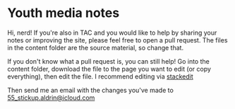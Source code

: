 # Youth media notes

Hi, nerd! If you're also in TAC and you would like to help by sharing your notes or improving the site, please feel free to open a pull request. The files in the content folder are the source material, so change that.

If you don't know what a pull request is, you can still help! Go into the content folder, download the file to the page you want to edit (or copy everything), then edit the file. I recommend editing via [stackedit](https://stackedit.io/app#)

Then send me an email with the changes you've made to 55_stickup.aldrin@icloud.com
